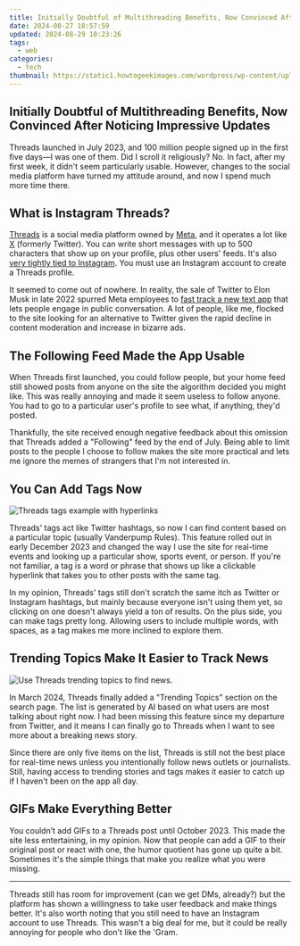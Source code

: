 ```yaml
---
title: Initially Doubtful of Multithreading Benefits, Now Convinced After Noticing Impressive Updates
date: 2024-08-27 18:57:59
updated: 2024-08-29 10:23:26
tags:
  - web
categories:
  - tech
thumbnail: https://static1.howtogeekimages.com/wordpress/wp-content/uploads/2024/05/a-hand-holding-a-phone-with-threads-logo.jpg
---
```


## Initially Doubtful of Multithreading Benefits, Now Convinced After Noticing Impressive Updates

Threads launched in July 2023, and 100 million people signed up in the first five days—I was one of them. Did I scroll it religiously? No. In fact, after my first week, it didn't seem particularly usable. However, changes to the social media platform have turned my attitude around, and now I spend much more time there.

##  What is Instagram Threads?

[Threads](https://tech-haven.techidaily.com/how-many-characters-can-you-enter-into-chatgpt-and-what-are-the-workarounds/) is a social media platform owned by [Meta](https://about.meta.com/), and it operates a lot like [X](https://twitter.com/) (formerly Twitter). You can write short messages with up to 500 characters that show up on your profile, plus other users' feeds. It's also [very tightly tied to Instagram](https://android-pokemon-go.techidaily.com/in-2024-how-to-use-pokemon-go-joystick-on-zte-nubia-z60-ultra-drfone-by-drfone-virtual-android/). You must use an Instagram account to create a Threads profile.

 It seemed to come out of nowhere. In reality, the sale of Twitter to Elon Musk in late 2022 spurred Meta employees to [fast track a new text app](https://android-unlock.techidaily.com/how-to-track-imei-number-of-huawei-nova-y71-through-google-earth-by-drfone-android/) that lets people engage in public conversation. A lot of people, like me, flocked to the site looking for an alternative to Twitter given the rapid decline in content moderation and increase in bizarre ads.

##  The Following Feed Made the App Usable

 When Threads first launched, you could follow people, but your home feed still showed posts from anyone on the site the algorithm decided you might like. This was really annoying and made it seem useless to follow anyone. You had to go to a particular user's profile to see what, if anything, they'd posted.

 Thankfully, the site received enough negative feedback about this omission that Threads added a "Following" feed by the end of July. Being able to limit posts to the people I choose to follow makes the site more practical and lets me ignore the memes of strangers that I'm not interested in.

##  You Can Add Tags Now

![Threads tags example with hyperlinks](https://static1.howtogeekimages.com/wordpress/wp-content/uploads/2024/05/threads-tags-1.jpg) 

 Threads' tags act like Twitter hashtags, so now I can find content based on a particular topic (usually Vanderpump Rules). This feature rolled out in early December 2023 and changed the way I use the site for real-time events and looking up a particular show, sports event, or person. If you're not familiar, a tag is a word or phrase that shows up like a clickable hyperlink that takes you to other posts with the same tag.

 In my opinion, Threads' tags still don't scratch the same itch as Twitter or Instagram hashtags, but mainly because everyone isn't using them yet, so clicking on one doesn't always yield a ton of results. On the plus side, you can make tags pretty long. Allowing users to include multiple words, with spaces, as a tag makes me more inclined to explore them.

##  Trending Topics Make It Easier to Track News

![Use Threads trending topics to find news.](https://static1.howtogeekimages.com/wordpress/wp-content/uploads/2024/05/threads-trending-topics.jpg) 

 In March 2024, Threads finally added a "Trending Topics" section on the search page. The list is generated by AI based on what users are most talking about right now. I had been missing this feature since my departure from Twitter, and it means I can finally go to Threads when I want to see more about a breaking news story.

 Since there are only five items on the list, Threads is still not the best place for real-time news unless you intentionally follow news outlets or journalists. Still, having access to trending stories and tags makes it easier to catch up if I haven't been on the app all day.

##  GIFs Make Everything Better

 You couldn’t add GIFs to a Threads post until October 2023\. This made the site less entertaining, in my opinion. Now that people can add a GIF to their original post or react with one, the humor quotient has gone up quite a bit. Sometimes it's the simple things that make you realize what you were missing.

---

 Threads still has room for improvement (can we get DMs, already?) but the platform has shown a willingness to take user feedback and make things better. It's also worth noting that you still need to have an Instagram account to use Threads. This wasn't a big deal for me, but it could be really annoying for people who don't like the 'Gram.

<ins class="adsbygoogle"
     style="display:block"
     data-ad-format="autorelaxed"
     data-ad-client="ca-pub-7571918770474297"
     data-ad-slot="1223367746"></ins>



<ins class="adsbygoogle"
     style="display:block"
     data-ad-client="ca-pub-7571918770474297"
     data-ad-slot="8358498916"
     data-ad-format="auto"
     data-full-width-responsive="true"></ins>
